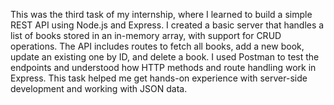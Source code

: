 This was the third task of my internship, where I learned to build a simple REST API using Node.js and Express. I created a basic server that handles a list of books stored in an in-memory array, with support for CRUD operations. The API includes routes to fetch all books, add a new book, update an existing one by ID, and delete a book. I used Postman to test the endpoints and understood how HTTP methods and route handling work in Express. This task helped me get hands-on experience with server-side development and working with JSON data.
